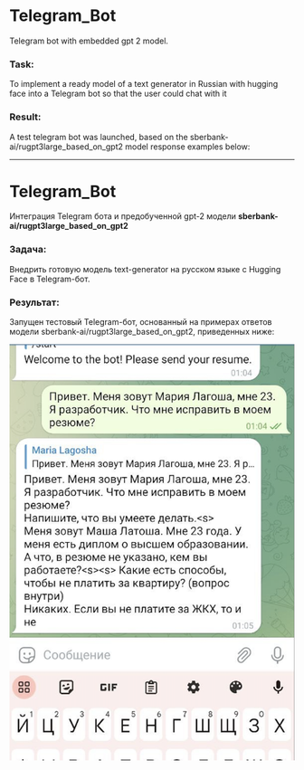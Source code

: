 # Telegram_Bot
Telegram bot with embedded gpt 2 model.

### Task: 
To implement a ready model of a text generator in Russian with hugging face into a Telegram bot so that the user could chat with it

### Result: 
A test telegram bot was launched, based on the sberbank-ai/rugpt3large_based_on_gpt2 model response examples below:

____________

# Telegram_Bot
Интеграция Telegram бота и предобученной gpt-2 модели **sberbank-ai/rugpt3large_based_on_gpt2**

### Задача: 
Внедрить готовую модель text-generator на русском языке с Hugging Face в Telegram-бот.

### Результат: 
Запущен тестовый Telegram-бот, основанный на примерах ответов модели sberbank-ai/rugpt3large_based_on_gpt2, приведенных ниже:

![Иллюстрация к проекту](example.png)
